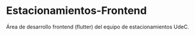# Estacionamientos-Frontend
Área de desarrollo frontend (flutter) del equipo de estacionamientos UdeC.
